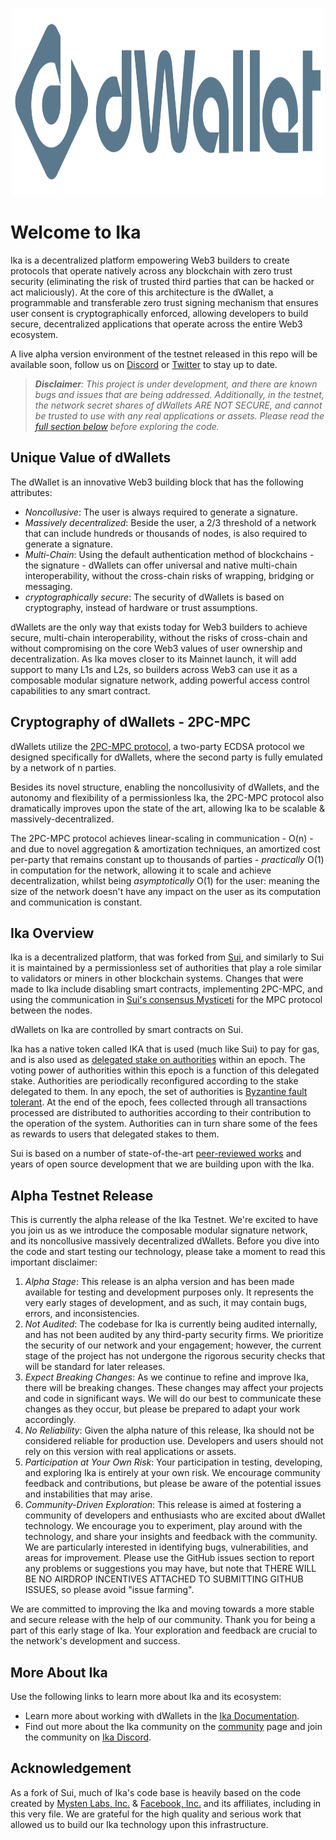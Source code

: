 <p align="center">
<img src="https://github.com/dwallet-labs/dwallet-network/blob/main/docs/static/img/logo.svg" alt="Logo" width="500" height="300">
</p>

# Welcome to Ika

Ika is a decentralized platform empowering Web3 builders to create protocols that operate natively across any blockchain with zero trust security (eliminating the risk of trusted third parties that can be hacked or act maliciously). At the core of this architecture is the dWallet, a programmable and transferable zero trust signing mechanism that ensures user consent is cryptographically enforced, allowing developers to build secure, decentralized applications that operate across the entire Web3 ecosystem.

A live alpha version environment of the testnet released in this repo will be available soon, follow us on [Discord](https://discord.gg/ikadotxyz) or [Twitter](https://x.com/ikadotxyz) to stay up to date.

> _***Disclaimer***: This project is under development, and there are known bugs and issues that are being addressed. Additionally, in the testnet, the network secret shares of dWallets ARE NOT SECURE, and cannot be trusted to use with any real applications or assets. Please read the [full section below](#alpha-testnet-release) before exploring the code._

## Unique Value of dWallets

The dWallet is an innovative Web3 building block that has the following attributes:

* _Noncollusive_: The user is always required to generate a signature.
* _Massively decentralized_: Beside the user, a 2/3 threshold of a network that can include hundreds or thousands of nodes, is also required to generate a signature.
* _Multi-Chain_: Using the default authentication method of blockchains - the signature - dWallets can offer universal and native multi-chain interoperability, without the cross-chain risks of wrapping, bridging or messaging.
* _cryptographically secure_: The security of dWallets is based on cryptography, instead of hardware or trust assumptions.

dWallets are the only way that exists today for Web3 builders to achieve secure, multi-chain interoperability, without the risks of cross-chain and without compromising on the core Web3 values of user ownership and decentralization.
As Ika moves closer to its Mainnet launch, it will add support to many L1s and L2s, so builders across Web3 can use it as a composable modular signature network, adding powerful access control capabilities to any smart contract.

## Cryptography of dWallets - 2PC-MPC

dWallets utilize the [2PC-MPC protocol](https://github.com/dwallet-labs/2pc-mpc), a two-party ECDSA protocol we designed specifically for dWallets, where the second party is fully emulated by a network of n parties.

Besides its novel structure, enabling the noncollusivity of dWallets, and the autonomy and flexibility of a permissionless Ika, the 2PC-MPC protocol also dramatically improves upon the state of the art, allowing Ika to be scalable & massively-decentralized.

The 2PC-MPC protocol achieves linear-scaling in communication - O(n) - and due to novel aggregation & amortization techniques, an amortized cost per-party that remains constant up to thousands of parties - _practically_ O(1) in computation for the network, allowing it to scale and achieve decentralization, whilst being _asymptotically_ O(1) for the user: meaning the size of the network doesn't have any impact on the user as its computation and communication is constant.
## Ika Overview

Ika is a decentralized platform, that was forked from [Sui](https://github.com/MystenLabs/sui), and similarly to Sui it is maintained by a permissionless set of authorities that play a role similar to validators or miners in other blockchain systems. Changes that were made to Ika include disabling smart contracts, implementing 2PC-MPC, and using the communication in [Sui's consensus Mysticeti](https://github.com/MystenLabs/mysticeti) for the MPC protocol between the nodes.

dWallets on Ika are controlled by smart contracts on Sui.

Ika has a native token called IKA that is used (much like Sui) to pay for gas, and is also used as [delegated stake on authorities](https://learn.bybit.com/blockchain/delegated-proof-of-stake-dpos/) within an epoch. The voting power of authorities within this epoch is a function of this delegated stake. Authorities are periodically reconfigured according to the stake delegated to them. In any epoch, the set of authorities is [Byzantine fault tolerant](https://pmg.csail.mit.edu/papers/osdi99.pdf). At the end of the epoch, fees collected through all transactions processed are distributed to authorities according to their contribution to the operation of the system. Authorities can in turn share some of the fees as rewards to users that delegated stakes to them.

Sui is based on a number of state-of-the-art [peer-reviewed works](https://github.com/MystenLabs/sui/blob/main/docs/content/references/research-papers.mdx) and years of open source development that we are building upon with the Ika.

## Alpha Testnet Release

This is currently the alpha release of the Ika Testnet. We're excited to have you join us as we introduce the composable modular signature network, and its noncollusive massively decentralized dWallets. Before you dive into the code and start testing our technology, please take a moment to read this important disclaimer:

1. _Alpha Stage_: This release is an alpha version and has been made available for testing and development purposes only. It represents the very early stages of development, and as such, it may contain bugs, errors, and inconsistencies.
1. _Not Audited_: The codebase for Ika is currently being audited internally, and has not been audited by any third-party security firms. We prioritize the security of our network and your engagement; however, the current stage of the project has not undergone the rigorous security checks that will be standard for later releases.
1. _Expect Breaking Changes_: As we continue to refine and improve Ika, there will be breaking changes. These changes may affect your projects and code in significant ways. We will do our best to communicate these changes as they occur, but please be prepared to adapt your work accordingly.
1. _No Reliability_: Given the alpha nature of this release, Ika should not be considered reliable for production use. Developers and users should not rely on this version with real applications or assets.
1. _Participation at Your Own Risk_: Your participation in testing, developing, and exploring Ika is entirely at your own risk. We encourage community feedback and contributions, but please be aware of the potential issues and instabilities that may arise.
1. _Community-Driven Exploration_: This release is aimed at fostering a community of developers and enthusiasts who are excited about dWallet technology. We encourage you to experiment, play around with the technology, and share your insights and feedback with the community. We are particularly interested in identifying bugs, vulnerabilities, and areas for improvement. Please use the GitHub issues section to report any problems or suggestions you may have, but note that THERE WILL BE NO AIRDROP INCENTIVES ATTACHED TO SUBMITTING GITHUB ISSUES, so please avoid "issue farming".

We are committed to improving the Ika and moving towards a more stable and secure release with the help of our community. Thank you for being a part of this early stage of Ika. Your exploration and feedback are crucial to the network's development and success.

## More About Ika

Use the following links to learn more about Ika and its ecosystem:

* Learn more about working with dWallets in the [Ika Documentation](https://docs.dwallet.io/).
* Find out more about the Ika community on the [community](https://ika.xyz/community/) page and join the community on [Ika Discord](https://discord.gg/ikadotxyz).

## Acknowledgement

As a fork of Sui, much of Ika's code base is heavily based on the code created by [Mysten Labs, Inc.](https://mystenlabs.com) & [Facebook, Inc.](https://facebook.com) and its affiliates, including in this very file. We are grateful for the high quality and serious work that allowed us to build our Ika technology upon this infrastructure.